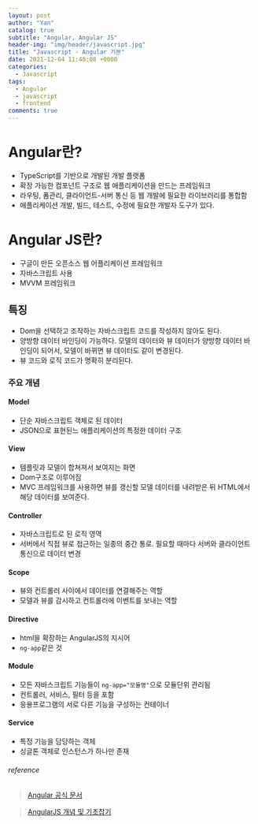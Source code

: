```yaml
---
layout: post
author: "Yan"
catalog: true
subtitle: "Angular, Angular JS"
header-img: "img/header/javascript.jpg"
title: "Javascript - Angular 기본"
date: 2021-12-04 11:40:08 +0000
categories:
  - Javascript
tags:
  - Angular
  - javascript
  - frontend
comments: true
---
```


# Angular란?

- TypeScript를 기반으로 개발된 개발 플랫폼
- 확장 가능한 컴포넌트 구조로 웹 애플리케이션을 만드는 프레임워크
- 라우팅, 폼관리, 클라이언트-서버 통신 등 웹 개발에 필요한 라이브러리를 통합함
- 애플리케이션 개발, 빌드, 테스트, 수정에 필요한 개발자 도구가 있다.

# Angular JS란?

- 구글이 만든 오픈소스 웹 어플리케이션 프레임워크
- 자바스크립트 사용
- MVVM 프레임워크

## 특징

- Dom을 선택하고 조작하는 자바스크립트 코드를 작성하지 않아도 된다.
- 양방향 데이터 바인딩이 가능하다. 모델의 데이터와 뷰 데이터가 양방향 데이터 바인딩이 되어서, 모델이 바뀌면 뷰 데이터도 같이 변경된다.
- 뷰 코드와 로직 코드가 명확히 분리된다.

### 주요 개념

#### Model

- 단순 자바스크립트 객체로 된 데이터
- JSON으로 표현된느 애플리케이션의 특정한 데이터 구조

#### View

- 템플릿과 모델이 합쳐져서 보여지는 화면
- Dom구조로 이루어짐
- MVC 프레임워크를 사용하면 뷰를 갱신할 모델 데이터를 내려받은 뒤 HTML에서 해당 데이터를 보여준다.

#### Controller

- 자바스크립트로 된 로직 영역
- 서버에서 직접 뷰로 접근하는 일종의 중간 통로. 필요할 때마다 서버와 클라이언트 통신으로 데이터 변경

#### Scope

- 뷰와 컨트롤러 사이에서 데이터를 연결해주는 역할
- 모델과 뷰를 감시하고 컨트롤러에 이벤트를 보내는 역할

#### Directive

- html을 확장하는 AngularJS의 지시어
- `ng-app`같은 것

#### Module

- 모든 자바스크립트 기능들이 `ng-app="모듈명"`으로 모듈단위 관리됨
- 컨트롤러, 서비스, 필터 등을 포함
- 응용프로그램의 서로 다른 기능을 구성하는 컨테이너

#### Service

- 특정 기능을 담당하는 객체
- 싱글톤 객체로 인스턴스가 하나만 존재

###### reference

> [Angular 공식 문서](https://angular.kr/guide/what-is-angular)

> [AngularJS 개념 및 기초잡기](https://ithub.tistory.com/68)
